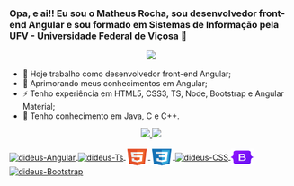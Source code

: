 ### Opa, e ai!! Eu sou o Matheus Rocha, sou desenvolvedor front-end Angular e sou formado em Sistemas de Informação pela UFV - Universidade Federal de Viçosa 👋

<div align="center">
  <a href="https://www.linkedin.com/in/matheus-de-deus/" target="_blank"><img src="https://img.shields.io/badge/-LinkedIn-%230077B5?style=for-the-badge&logo=linkedin&logoColor=white" target="_blank"></a> 
</div>

- 🔭 Hoje trabalho como desenvolvedor front-end Angular;
- 🌱 Aprimorando meus conhecimentos em Angular;
- ⚡ Tenho experiência em HTML5, CSS3, TS, Node, Bootstrap e Angular Material;
- 💬 Tenho conhecimento em Java, C e C++.

<div align="center">
  <a href="https://github.com/dideusmatheus">
  <img height="180em" src="https://github-readme-stats.vercel.app/api?username=dideusmatheus&show_icons=true&theme=dracula&include_all_commits=true&count_private=true"/>
  <img height="180em" src="https://github-readme-stats.vercel.app/api/top-langs/?username=dideusmatheus&layout=compact&langs_count=7&theme=dracula"/>
</div>

<div style="display: inline_block"><br>
  <img align="center" alt="dideus-Angular" height="30" width="40" src="https://cdn.jsdelivr.net/gh/devicons/devicon/icons/angularjs/angularjs-plain.svg"> 
  <img align="center" alt="dideus-Ts" height="30" width="40" src="https://cdn.jsdelivr.net/gh/devicons/devicon/icons/typescript/typescript-plain.svg"> 
  <img align="center" alt="dideus-HTML" height="30" width="40" src="https://raw.githubusercontent.com/devicons/devicon/master/icons/html5/html5-original.svg">
  <img align="center" alt="dideus-CSS" height="30" width="40" src="https://raw.githubusercontent.com/devicons/devicon/master/icons/css3/css3-original.svg">
  <img align="center" alt="dideus-CSS" height="30" width="40" src="https://cdn.jsdelivr.net/gh/devicons/devicon/icons/nodejs/nodejs-original.svg">
  <img align="center" alt="dideus-Bootstrap" height="30" width="40" src="https://raw.githubusercontent.com/devicons/devicon/master/icons/bootstrap/bootstrap-original.svg"> 
  <img align="center" alt="dideus-Bootstrap" height="30" width="40" src="https://cdn.jsdelivr.net/gh/devicons/devicon/icons/azure/azure-original.svg"> 

</div>
